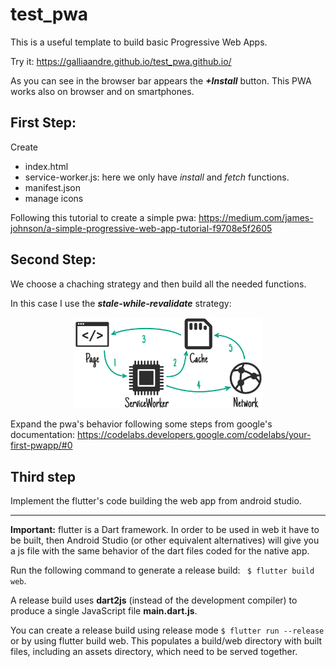 # test_pwa
This is a useful template to build basic Progressive Web Apps.

Try it: <https://galliaandre.github.io/test_pwa.github.io/>

As you can see in the browser bar appears the ***+Install*** button. This PWA works also on browser and on smartphones.

## First Step:
Create
- index.html
- service-worker.js: here we only have *install* and *fetch* functions.
- manifest.json
- manage icons

Following this tutorial to create a simple pwa: https://medium.com/james-johnson/a-simple-progressive-web-app-tutorial-f9708e5f2605


## Second Step:
We choose a chaching strategy and then build all the needed functions.

In this case I use the ***stale-while-revalidate*** strategy: 
<p align=center>
<img src="images/cm-stale-while-revalidate.png" width="300">
</p>


Expand the pwa's behavior following some steps from google's documentation: https://codelabs.developers.google.com/codelabs/your-first-pwapp/#0 

## Third step
Implement the flutter's code building the web app from android studio.

-----------------------------

**Important:** flutter is a Dart framework. In order to be used in web it have to be built, then Android Studio (or other equivalent alternatives) will give you a js file with the same behavior of the dart files coded for the native app.

Run the following command to generate a release build: ``` $ flutter build web```.

A release build uses **dart2js** (instead of the development compiler) to produce a single JavaScript file **main.dart.js**.

You can create a release build using release mode ``` $ flutter run --release ``` or by using flutter build web. This populates a build/web directory with built files, including an assets directory, which need to be served together.

